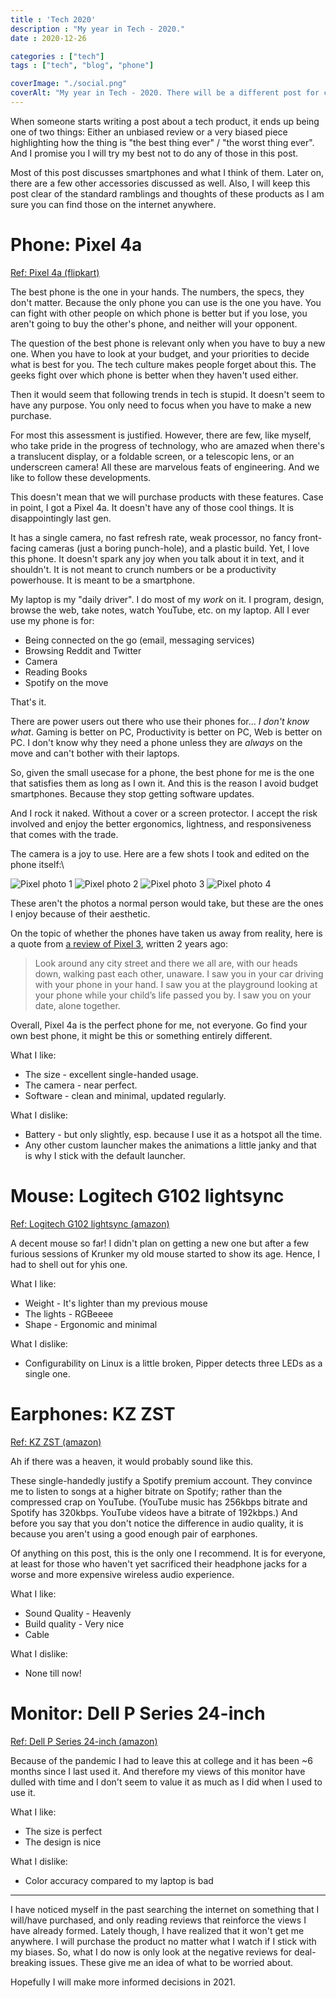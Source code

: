 ```yaml
---
title : 'Tech 2020'
description : "My year in Tech - 2020."
date : 2020-12-26

categories : ["tech"]
tags : ["tech", "blog", "phone"]

coverImage: "./social.png"
coverAlt: "My year in Tech - 2020. There will be a different post for culture 2020 as well."
---
```



When someone starts writing a post about a tech product, it ends up being one of two things: Either an unbiased review or a very biased piece highlighting how the thing is "the best thing ever" / "the worst thing ever". And I promise you I will try my best not to do any of those in this post.

Most of this post discusses smartphones and what I think of them. Later on, there are a few other accessories discussed as well. Also, I will keep this post clear of the standard ramblings and thoughts of these products as I am sure you can find those on the internet anywhere.

# Phone: Pixel 4a

[Ref: Pixel 4a (flipkart)](https://www.flipkart.com/google-pixel-4a-just-black-128-gb/p/itm023b9677aa45d)

The best phone is the one in your hands. The numbers, the specs, they don't matter. Because the only phone you can use is the one you have. You can fight with other people on which phone is better but if you lose, you aren't going to buy the other's phone, and neither will your opponent.

The question of the best phone is relevant only when you have to buy a new one. When you have to look at your budget, and your priorities to decide what is best for you. The tech culture makes people forget about this. The geeks fight over which phone is better when they haven't used either.

Then it would seem that following trends in tech is stupid. It doesn't seem to have any purpose. You only need to focus when you have to make a new purchase.

For most this assessment is justified. However, there are few, like myself, who take pride in the progress of technology, who are amazed when there's a translucent display, or a foldable screen, or a telescopic lens, or an underscreen camera! All these are marvelous feats of engineering. And we like to follow these developments.

This doesn't mean that we will purchase products with these features. Case in point, I got a Pixel 4a. It doesn't have any of those cool things. It is disappointingly last gen.

It has a single camera, no fast refresh rate, weak processor, no fancy front-facing cameras (just a boring punch-hole), and a plastic build. Yet, I love this phone. It doesn't spark any joy when you talk about it in text, and it shouldn't. It is not meant to crunch numbers or be a productivity powerhouse. It is meant to be a smartphone.

My laptop is my "daily driver". I do most of my _work_ on it. I program, design, browse the web, take notes, watch YouTube, etc. on my laptop. All I ever use my phone is for:

- Being connected on the go (email, messaging services)
- Browsing Reddit and Twitter
- Camera
- Reading Books
- Spotify on the move

That's it.

There are power users out there who use their phones for... _I don't know what_. Gaming is better on PC, Productivity is better on PC, Web is better on PC. I don't know why they need a phone unless they are _always_ on the move and can't bother with their laptops.

So, given the small usecase for a phone, the best phone for me is the one that satisfies them as long as I own it. And this is the reason I avoid budget smartphones. Because they stop getting software updates.

And I rock it naked. Without a cover or a screen protector. I accept the risk involved and enjoy the better ergonomics, lightness, and responsiveness that comes with the trade.

The camera is a joy to use. Here are a few shots I took and edited on the phone itself:\

![Pixel photo 1](./p1.jpeg)
![Pixel photo 2](./p2.jpeg)
![Pixel photo 3](./p3.jpeg)
![Pixel photo 4](./p4.jpeg)

These aren't the photos a normal person would take, but these are the ones I enjoy because of their aesthetic.

On the topic of whether the phones have taken us away from reality, here is a quote from [a review of Pixel 3](https://www.buzzfeednews.com/article/mathonan/google-pixel-3-review-android), written 2 years ago:

> Look around any city street and there we all are, with our heads down, walking past each other, unaware. I saw you in your car driving with your phone in your hand. I saw you at the playground looking at your phone while your child’s life passed you by. I saw you on your date, alone together.

Overall, Pixel 4a is the perfect phone for me, not everyone. Go find your own best phone, it might be this or something entirely different.

What I like:

- The size - excellent single-handed usage.
- The camera - near perfect.
- Software - clean and minimal, updated regularly.

What I dislike:

- Battery - but only slightly, esp. because I use it as a hotspot all the time.
- Any other custom launcher makes the animations a little janky and that is why I stick with the default launcher.

# Mouse: Logitech G102 lightsync

[Ref: Logitech G102 lightsync (amazon)](https://www.amazon.in/gp/product/B08LT9BMPP/)

A decent mouse so far! I didn't plan on getting a new one but after a few furious sessions of Krunker my old mouse started to show its age. Hence, I had to shell out for yhis one.

What I like:

- Weight - It's lighter than my previous mouse
- The lights - RGBeeee
- Shape - Ergonomic and minimal

What I dislike:

- Configurability on Linux is a little broken, Pipper detects three LEDs as a single one.

# Earphones: KZ ZST

[Ref: KZ ZST (amazon)](https://www.amazon.in/gp/product/B01N5CPXLU/)

Ah if there was a heaven, it would probably sound like this.

These single-handedly justify a Spotify premium account. They convince me to listen to songs at a higher bitrate on Spotify; rather than the compressed crap on YouTube. (YouTube music has 256kbps bitrate and Spotify has 320kbps. YouTube videos have a bitrate of 192kbps.) And before you say that you don't notice the difference in audio quality, it is because you aren't using a good enough pair of earphones.

Of anything on this post, this is the only one I recommend. It is for everyone, at least for those who haven't yet sacrificed their headphone jacks for a worse and more expensive wireless audio experience.

What I like:

- Sound Quality - Heavenly
- Build quality - Very nice
- Cable

What I dislike:

- None till now!

# Monitor: Dell P Series 24-inch

[Ref: Dell P Series 24-inch (amazon)](https://www.amazon.in/gp/product/B07F8XZN69/)

Because of the pandemic I had to leave this at college and it has been ~6 months since I last used it. And therefore my views of this monitor have dulled with time and I don't seem to value it as much as I did when I used to use it.

What I like:

- The size is perfect
- The design is nice

What I dislike:

- Color accuracy compared to my laptop is bad

---

I have noticed myself in the past searching the internet on something that I will/have purchased, and only reading reviews that reinforce the views I have already formed. Lately though, I have realized that it won't get me anywhere. I will purchase the product no matter what I watch if I stick with my biases. So, what I do now is only look at the negative reviews for deal-breaking issues. These give me an idea of what to be worried about.

Hopefully I will make more informed decisions in 2021.
